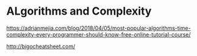# ALgorithms and Complexity
https://adrianmejia.com/blog/2018/04/05/most-popular-algorithms-time-complexity-every-programmer-should-know-free-online-tutorial-course/

http://bigocheatsheet.com/

